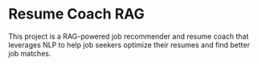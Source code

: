 # Resume Coach RAG

This project is a RAG-powered job recommender and resume coach that leverages NLP to help job seekers optimize their resumes and find better job matches.
